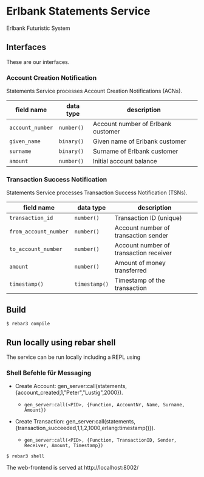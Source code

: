 # Erlbank Statements Service

Erlbank Futuristic System 

## Interfaces

These are our interfaces.

### Account Creation Notification

Statements Service processes Account Creation Notifications (ACNs).

| field name        | data type   | description                        |
|-------------------|-------------|------------------------------------|
| `account_number`  | `number()`  | Account number of Erlbank customer |
| `given_name`      | `binary()`  | Given name of Erlbank customer     |
| `surname`         | `binary()`  | Surname of Erlbank customer        |
| `amount`          | `number()`  | Initial account balance            |

### Transaction Success Notification

Statements Service processes Transaction Success Notification (TSNs).

| field name             | data type     | description                            |
|------------------------|---------------|----------------------------------------|
| `transaction_id`       | `number()`    | Transaction ID (unique)                |
| `from_account_number`  | `number()`    | Account number of transaction sender   |
| `to_account_number`    | `number()`    | Account number of transaction receiver |
| `amount`               | `number()`    | Amount of money transferred            |
| `timestamp()`          | `timestamp()` | Timestamp of the transaction           |

## Build

```
$ rebar3 compile
```


## Run locally using rebar shell

The service can be run locally including a REPL using

### Shell Befehle für Messaging
- Create Account: gen_server:call(statements, {account_created,1,"Peter","Lustig",2000}). 
  -     gen_server:call(<PID>, {Function, AccountNr, Name, Surname, Amount})
- Create Transaction: gen_server:call(statements, {transaction_succeeded,1,1,2,1000,erlang:timestamp()}). 
  -     gen_server:call(<PID>, {Function, TransactionID, Sender, Receiver, Amount, Timestamp})

```
$ rebar3 shell
```

The web-frontend is served at http://localhost:8002/
